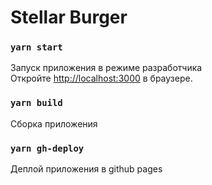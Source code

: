 # Stellar Burger
### `yarn start`
Запуск приложения в режиме разработчика\
Откройте [http://localhost:3000](http://localhost:3000) в браузере.

### `yarn build`
Сборка приложения

### `yarn gh-deploy`
Деплой приложения в github pages

